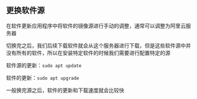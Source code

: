 ## 更换软件源

在软件更新应用程序中将软件的镜像源进行手动的调整，通常可以调整为阿里云服务器

切换完之后，我们后续下载软件就会从这个服务器进行下载，但是这些软件源中并没有所有的软件，所以在安装特定软件的时候我们需要进行配置特定的源

软件源的更新：`sudo apt update`

软件的更新：`sudo apt upgrade`

一般换完源之后，软件的更新和下载速度就会比较快